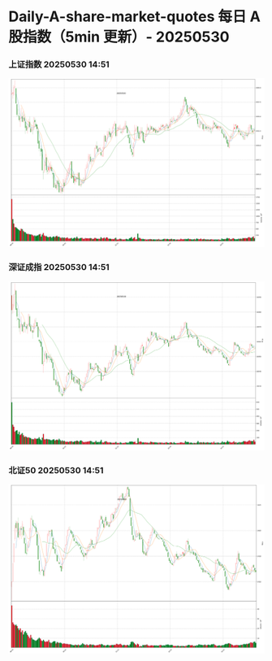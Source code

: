 
# Daily-A-share-market-quotes 每日 A 股指数（5min 更新）- 20250530

### 上证指数 20250530 14:51
![](./fig/2025/5/20250530-sh000001.png)

### 深证成指 20250530 14:51
![](./fig/2025/5/20250530-sz399001.png)

### 北证50 20250530 14:51
![](./fig/2025/5/20250530-bj899050.png)
